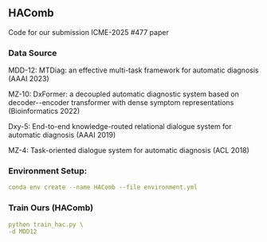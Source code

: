 ## HAComb

Code for our submission ICME-2025 #477 paper

### Data Source

MDD-12: MTDiag: an effective multi-task framework for automatic diagnosis (AAAI 2023)

MZ-10: DxFormer: a decoupled automatic diagnostic system based on decoder--encoder transformer with dense symptom representations (Bioinformatics 2022)

Dxy-5: End-to-end knowledge-routed relational dialogue system for automatic diagnosis (AAAI 2019)

MZ-4: Task-oriented dialogue system for automatic diagnosis (ACL 2018)

### Environment Setup:
```yaml
conda env create --name HAComb --file environment.yml
```

### Train Ours (HAComb)

```yaml
python train_hac.py \
-d MDD12 
```


